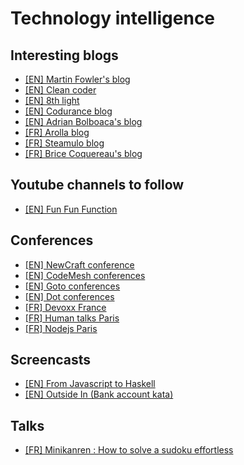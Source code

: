 # Technology intelligence

## Interesting blogs
* [[EN] Martin Fowler's blog](https://martinfowler.com/)
* [[EN] Clean coder](http://blog.cleancoder.com/)
* [[EN] 8th light](https://8thlight.com/blog/)
* [[EN] Codurance blog](https://codurance.com/publications/)
* [[EN] Adrian Bolboaca's blog](http://blog.adrianbolboaca.ro/)
* [[FR] Arolla blog](http://www.arolla.fr/blog/)
* [[FR] Steamulo blog](https://blog.steamulo.com/)
* [[FR] Brice Coquereau's blog](https://brice.coquereau.fr/)

## Youtube channels to follow
* [[EN] Fun Fun Function](https://www.youtube.com/channel/UCO1cgjhGzsSYb1rsB4bFe4Q)

## Conferences
* [[EN] NewCraft conference](http://videos.ncrafts.io/)
* [[EN] CodeMesh conferences](http://www.codemesh.io/codemesh2017)
* [[EN] Goto conferences](https://www.youtube.com/user/GotoConferences)
* [[EN] Dot conferences](https://www.youtube.com/user/dotconferences)
* [[FR] Devoxx France](https://www.youtube.com/channel/UCsVPQfo5RZErDL41LoWvk0A/feed)
* [[FR] Human talks Paris](https://www.youtube.com/channel/UCKFAwlgWiAB4vUpgnS63qog)
* [[FR] Nodejs Paris](https://www.youtube.com/user/nodejsparis)

## Screencasts
* [[EN] From Javascript to Haskell](https://www.youtube.com/watch?v=3d61Zo9T1OU)
* [[EN] Outside In (Bank account kata)](https://www.youtube.com/watch?v=XHnuMjah6ps)

## Talks
* [[FR] Minikanren : How to solve a sudoku effortless](https://www.youtube.com/watch?v=o_bfjA3N9UM)